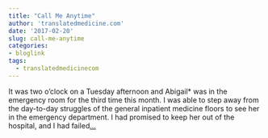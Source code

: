 ```yaml
---
title: "Call Me Anytime"
author: 'translatedmedicine.com'
date: '2017-02-20'
slug: call-me-anytime
categories:
- bloglink
tags:
  - translatedmedicinecom
---
```


It was two o’clock on a Tuesday afternoon and Abigail* was in the emergency room for the third time this month. I was able to step away from the day-to-day struggles of the general inpatient medicine floors to see her in the emergency department. I had promised to keep her out of the hospital, and I had failed[... <i class="fas fa-external-link-alt"></i>](https://translatedmedicine.netlify.com/post/call-me-anytime/)

